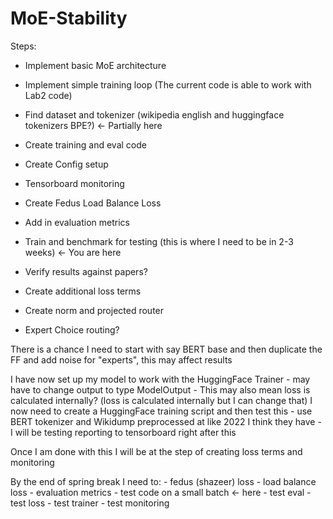 # MoE-Stability

Steps:
- Implement basic MoE architecture
- Implement simple training loop (The current code is able to work with Lab2 code)

- Find dataset and tokenizer (wikipedia english and huggingface tokenizers BPE?) <- Partially here

- Create training and eval code
- Create Config setup
- Tensorboard monitoring
- Create Fedus Load Balance Loss 
- Add in evaluation metrics

- Train and benchmark for testing (this is where I need to be in 2-3 weeks) <- You are here
- Verify results against papers?
- Create additional loss terms
- Create norm and projected router
- Expert Choice routing?


There is a chance I need to start with say BERT base and then duplicate the FF and add noise for "experts", this may affect results

I have now set up my model to work with the HuggingFace Trainer
    - may have to change output to type ModelOutput
    - This may also mean loss is calculated internally? (loss is calculated internally but I can change that)
I now need to create a HuggingFace training script and then test this
    - use BERT tokenizer and Wikidump preprocessed at like 2022 I think they have
    - I will be testing reporting to tensorboard right after this

Once I am done with this I will be at the step of creating loss terms and monitoring


By the end of spring break I need to:
    - fedus (shazeer) loss
    - load balance loss 
    - evaluation metrics 
    - test code on a small batch <- here
        - test eval
        - test loss
        - test trainer
        - test monitoring